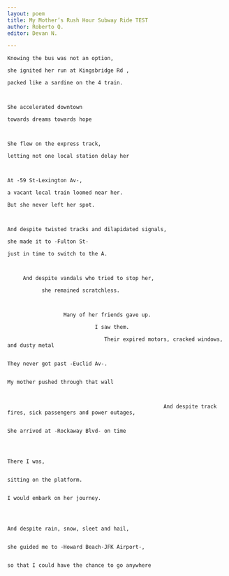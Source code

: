 ```yaml
---
layout: poem
title: My Mother’s Rush Hour Subway Ride TEST
author: Roberto Q.
editor: Devan N.

---
```

    Knowing the bus was not an option,

    she ignited her run at Kingsbridge Rd ,

    packed like a sardine on the 4 train.

    

    She accelerated downtown

    towards dreams towards hope

    

    She flew on the express track,

    letting not one local station delay her

    

    At -59 St-Lexington Av-,

    a vacant local train loomed near her.

    But she never left her spot.

    

    And despite twisted tracks and dilapidated signals,

    she made it to -Fulton St-

    just in time to switch to the A.

    

         And despite vandals who tried to stop her,

               she remained scratchless.

    

                      Many of her friends gave up.

                                I saw them.

                                   Their expired motors, cracked windows, and dusty metal

                                                                                 They never got past -Euclid Av-.

    		                                                                  My mother pushed through that wall

                                                                

                                                      And despite track fires, sick passengers and power outages,

                                                                                    She arrived at -Rockaway Blvd- on time

    

                                                                                                                                  There I was,

                                                                                                                sitting on the platform.

                                                                                                     I would embark on her journey.

    

                                                                                         And despite rain, snow, sleet and hail,

                                                                        she guided me to -Howard Beach-JFK Airport-,

                                                                         so that I could have the chance to go anywhere